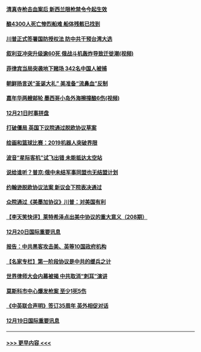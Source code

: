 #### [清真寺枪击血案后 新西兰限枪禁令今起生效](../pages/prog202/a102734655.md?t=12220301) 
#### [酿4300人死亡惨烈船难 船体残骸已找到](../pages/prog202/a102734585.md?t=12220301) 
#### [川普正式签署国防授权法 防中共干预台湾大选](../pages/prog202/a102734587.md?t=12220301) 
#### [叙利亚冲突升级逾60死 俄战斗机轰炸导致迁徙潮(视频)](../pages/prog202/a102734403.md?t=12220301) 
#### [菲律宾当局突袭地下赌场 342名中国人被捕](../pages/prog202/a102734392.md?t=12220301) 
#### [朝鲜扬言送“圣诞大礼” 美准备“流鼻血”反制](../pages/prog202/a102734387.md?t=12220301) 
#### [嘉年华两艘邮轮 墨西哥小岛外海擦撞酿6伤(视频)](../pages/prog202/a102734357.md?t=12220301) 
#### [12月21日时事拼盘](../pages/prog202/a102734213.md?t=12220301) 
#### [打破僵局 英国下议院通过脱欧协议草案](../pages/prog202/a102734197.md?t=12220301) 
#### [绘画和篮球比赛：2019机器人突破界限](../pages/prog202/a102734175.md?t=12220301) 
#### [波音“星际客机”试飞出错 未能抵达太空站](../pages/prog202/a102734149.md?t=12220301) 
#### [说给谁听？普京:俄中未结军事同盟也无结盟计划](../pages/prog202/a102734128.md?t=12220301) 
#### [约翰逊脱欧协议法案 新议会下院表决通过](../pages/prog202/a102734008.md?t=12220301) 
#### [众院通过《美墨加协议》川普：对美国有利](../pages/prog202/a102733996.md?t=12220301) 
#### [【李天笑快评】莱特希泽点出美中协议的重大意义（208期）](../pages/prog202/a102733955.md?t=12220301) 
#### [12月20日国际重要讯息](../pages/prog202/a102733811.md?t=12220301) 
#### [报告：中共黑客攻击美、英等10国政府机构](../pages/prog202/a102733695.md?t=12220301) 
#### [【名家专栏】第一阶段协议是中共的缓兵之计](../pages/prog202/a102733104.md?t=12220301) 
#### [世界律师大会内幕被揭 中共取消“刺耳”演讲](../pages/prog202/a102733621.md?t=12220301) 
#### [莫斯科市中心爆发枪案 至少1死5伤](../pages/prog202/a102733367.md?t=12220301) 
#### [《中英联合声明》签订35周年 英外相促对话](../pages/prog202/a102733192.md?t=12220301) 
#### [12月19日国际重要讯息](../pages/prog202/a102732934.md?t=12220301) 

----
#### [ >>> 更早内容 <<< ](../indexes/prog202-earlier.md)
